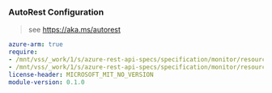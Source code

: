 ### AutoRest Configuration

> see https://aka.ms/autorest

``` yaml
azure-arm: true
require:
- /mnt/vss/_work/1/s/azure-rest-api-specs/specification/monitor/resource-manager/Microsoft.Monitor/Accounts/readme.md
- /mnt/vss/_work/1/s/azure-rest-api-specs/specification/monitor/resource-manager/Microsoft.Monitor/Accounts/readme.go.md
license-header: MICROSOFT_MIT_NO_VERSION
module-version: 0.1.0

```